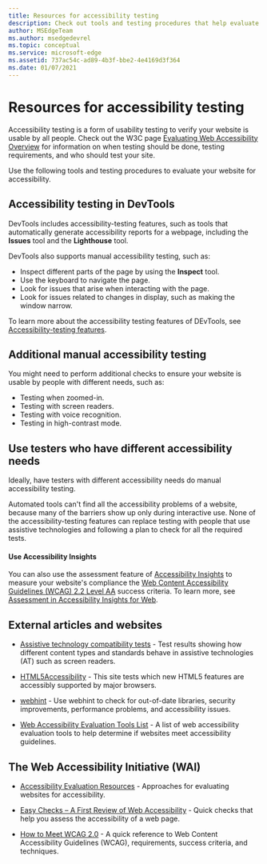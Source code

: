 ```yaml
---
title: Resources for accessibility testing
description: Check out tools and testing procedures that help evaluate a website's accessibility.
author: MSEdgeTeam
ms.author: msedgedevrel
ms.topic: conceptual
ms.service: microsoft-edge
ms.assetid: 737ac54c-ad89-4b3f-bbe2-4e4169d3f364
ms.date: 01/07/2021
---
```

# Resources for accessibility testing

Accessibility testing is a form of usability testing to verify your website is usable by all people. Check out the W3C page [Evaluating Web Accessibility Overview](https://www.w3.org/WAI/test-evaluate) for information on when testing should be done, testing requirements, and who should test your site.

Use the following tools and testing procedures to evaluate your website for accessibility.


<!-- ====================================================================== -->
## Accessibility testing in DevTools

DevTools includes accessibility-testing features, such as tools that automatically generate accessibility reports for a webpage, including the **Issues** tool and the **Lighthouse** tool.

DevTools also supports manual accessibility testing, such as:

* Inspect different parts of the page by using the **Inspect** tool.
* Use the keyboard to navigate the page.
* Look for issues that arise when interacting with the page.
* Look for issues related to changes in display, such as making the window narrow.

To learn more about the accessibility testing features of DEvTools, see [Accessibility-testing features](../devtools-guide-chromium/accessibility/reference.md).


<!-- ====================================================================== -->
## Additional manual accessibility testing

You might need to perform additional checks to ensure your website is usable by people with different needs, such as:

* Testing when zoomed-in.
* Testing with screen readers.
* Testing with voice recognition.
* Testing in high-contrast mode.


<!-- ====================================================================== -->
## Use testers who have different accessibility needs

Ideally, have testers with different accessibility needs do manual accessibility testing.

Automated tools can't find all the accessibility problems of a website, because many of the barriers show up only during interactive use.  None of the accessibility-testing features can replace testing with people that use assistive technologies and following a plan to check for all the required tests.


<!-- ====================================================================== -->
#### Use Accessibility Insights

You can also use the assessment feature of [Accessibility Insights](https://accessibilityinsights.io) to measure your website's compliance the [Web Content Accessibility Guidelines (WCAG) 2.2 Level AA](https://www.w3.org/WAI/WCAG22/quickref/?versions=2.2&levels=aaa) success criteria. To learn more, see [Assessment in Accessibility Insights for Web](https://accessibilityinsights.io/docs/en/web/getstarted/assessment/).


<!-- ====================================================================== -->
## External articles and websites

*  [Assistive technology compatibility tests](http://www.powermapper.com/tests) - Test results showing how different content types and standards behave in assistive technologies (AT) such as screen readers.

*  [HTML5Accessibility](https://html5accessibility.com) - This site tests which new HTML5 features are accessibly supported by major browsers.

*  [webhint](https://webhint.io) - Use webhint to check for out-of-date libraries, security improvements, performance problems, and accessibility issues.

*  [Web Accessibility Evaluation Tools List](https://www.w3.org/WAI/ER/tools/index.html) - A list of web accessibility evaluation tools to help determine if websites meet accessibility guidelines.


<!-- ====================================================================== -->
## The Web Accessibility Initiative (WAI)

*  [Accessibility Evaluation Resources](https://www.w3.org/WAI/eval/Overview.html) - Approaches for evaluating websites for accessibility.

*  [Easy Checks – A First Review of Web Accessibility](https://www.w3.org/WAI/eval/preliminary.html) - Quick checks that help you assess the accessibility of a web page.

*  [How to Meet WCAG 2.0](https://www.w3.org/WAI/WCAG20/quickref) - A quick reference to Web Content Accessibility Guidelines (WCAG), requirements, success criteria, and techniques.
